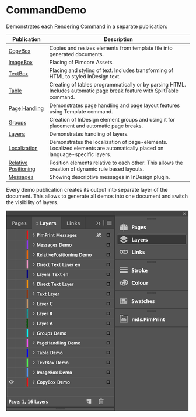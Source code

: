 # CommandDemo

Demonstrates each [Rendering Command](../15_Rendering_Commands.md) in a separate publication:

| Publication                                                                                                                                   | Description                                                                                                              |
|-----------------------------------------------------------------------------------------------------------------------------------------------|--------------------------------------------------------------------------------------------------------------------------|
| [CopyBox](https://github.com/mds-agenturgruppe/pimprint-demo-bundle/tree/3.x/src/Project/CommandDemo/CopyBox.php)                          | Copies and resizes elements from template file into generated documents.                                                 |
| [ImageBox](https://github.com/mds-agenturgruppe/pimprint-demo-bundle/tree/3.x/src/Project/CommandDemo/ImageBox.php)                        | Placing of Pimcore Assets.                                                                                               |
| [TextBox](https://github.com/mds-agenturgruppe/pimprint-demo-bundle/tree/3.x/src/Project/CommandDemo/TextBox.php)                          | Placing and styling of text. Includes transforming of HTML to styled InDesign text.                                      |
| [Table](https://github.com/mds-agenturgruppe/pimprint-demo-bundle/tree/3.x/src/Project/CommandDemo/Table.php)                              | Creating of tables programmatically or by parsing HTML. Includes automatic page break feature with SplitTable command.   |
| [Page Handling](https://github.com/mds-agenturgruppe/pimprint-demo-bundle/tree/3.x/src/Project/CommandDemo/PageHandling.php)               | Demonstrates page handling and page layout features using Template command.                                              |
| [Groups](https://github.com/mds-agenturgruppe/pimprint-demo-bundle/tree/3.x/src/Project/CommandDemo/Groups.php)                            | Creation of InDesign element groups and using it for placement and automatic page breaks.                                |
| [Layers](https://github.com/mds-agenturgruppe/pimprint-demo-bundle/tree/3.x/src/Project/CommandDemo/Layers.php)                            | Demonstrates handling of layers.                                                                                         |
| [Localization](https://github.com/mds-agenturgruppe/pimprint-demo-bundle/tree/3.x/src/Project/CommandDemo/Localization.php)                | Demonstrates the localization of page-elements. Localized elements are automatically placed on language-specific layers. |
| [Relative Positioning](https://github.com/mds-agenturgruppe/pimprint-demo-bundle/tree/3.x/src/Project/CommandDemo/RelativePositioning.php) | Position elements relative to each other. This allows the creation of dynamic rule based layouts.                        |
| [Messages](https://github.com/mds-agenturgruppe/pimprint-demo-bundle/tree/3.x/src/Project/CommandDemo/Messages.php)                        | Showing descriptive messages in InDesign plugin.                                                                         |

Every demo publication creates its output into separate layer of the document. This allows to generate all demos into one document and switch the visibility of layers.

![CommandDemo Layers](../img/demo_plugin-command_demo_layers.png)








